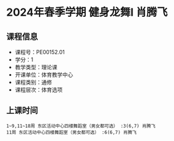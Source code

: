 # 2024年春季学期 健身龙舞Ⅰ 肖腾飞






## 课程信息

- 课程号：PE00152.01
- 学分：1
- 教学类型：理论课
- 开课单位：体育教学中心
- 课程类别：通修
- 课程层次：体育选项

## 上课时间

```
1~9,11~18周 东区活动中心四楼舞蹈室（男女都可选） :3(6,7) 肖腾飞
11周 东区活动中心四楼舞蹈室（男女都可选） :6(6,7) 肖腾飞
```


